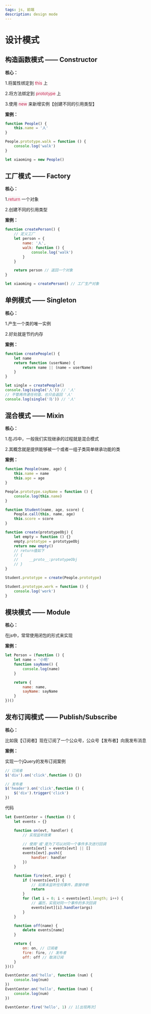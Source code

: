 ```yaml
---
tags: js, 前端
description: design mode
---
```


# 设计模式

<style>
    span.markText {
        background: #F9F2F4;
        color: #C7254E;
    }
    span.bold {
        font-weight: bold;
    }
</style>

## 构造函数模式 —— Constructor

<span class="bold">核心：</span>

1.将属性绑定到 <span class="markText">this</span> 上

2.将方法绑定到 <span class="markText">prototype</span> 上

3.使用 <span class="markText">new</span> 来新增实例【创建不同的引用类型】

<span class="bold">案例：</span>

``` js
function People() {
    this.name = '人'
}

People.prototype.walk = function () {
    console.log('walk')
}

let xiaoming = new People()
```

## 工厂模式 —— Factory

<span class="bold">核心：</span>

1.<span class="markText">return</span> 一个对象

2.创建不同的引用类型

<span class="bold">案例：</span>

``` js
function createPerson() {
    // 定义工厂
    let person = {
        name: '人',
        walk: function () {
            console.log('walk')
        }
    }

    return person // 返回一个对象
}

let xiaoming = createPerson() // 工厂生产对象
```

## 单例模式 —— Singleton

<span class="bold">核心：</span>

1.产生一个类的唯一实例

2.好处就是节约内存

<span class="bold">案例：</span>

``` js
function createPeople() {
    let name
    return function (userName) {
        return name || (name = userName)
    }
}

let single = createPeople()
console.log(single('人')) // '人'
// 不管再传递任何值，也只会返回 '人'
console.log(single('马')) // '人'
```
## 混合模式 —— Mixin

<span class="bold">核心：</span>

1.在JS中，一般我们实现继承的过程就是混合模式

2.其概念就是提供能够被一个或者一组子类简单继承功能的类

<span class="bold">案例：</span>

``` js
function People(name, age) {
    this.name = name
    this.age = age
}

People.prototype.sayName = function () {
    console.log(this.name)
}

function Student(name, age, score) {
    People.call(this, name, age)
    this.score = score
}

function create(prototypeObj) {
    let empty = function () {}
    empty.prototype = prototypeObj
    return new empty()
    // return值如下
    // {
    //     __proto__:prototypeObj
    // }
}

Student.prototype = create(People.prototype)

Student.prototype.work = function () {
    console.log('work')
}
```

## 模块模式 —— Module

<span class="bold">核心：</span>

在js中，常常使用闭包的形式来实现

<span class="bold">案例：</span>

``` js
let Person = (function () {
    let name = '小明'
    function sayName() {
        console.log(name)
    }

    return {
        name: name,
        sayName: sayName
    }
})()
```

## 发布订阅模式 —— Publish/Subscribe

<span class="bold">核心：</span>

比如我【订阅者】现在订阅了一个公众号，公众号【发布者】向我发布消息

<span class="bold">案例：</span>

实现一个jQuery的发布订阅案例

``` js
// 订阅者
$('div').on('click',function () {})

// 发布者
$('header').on('click',function () {
    $('div').trigger('click')
})
```

代码

``` js
let EventCenter = (function () {
    let events = {}

    function on(evt, handler) {
        // 实现监听效果

        // 使用'或'是为了可以对同一个事件多次进行回调
        events[evt] = events[evt] || []
        events[evt].push({
            handler: handler
        })
    }

    function fire(evt, args) {
        if (!events[evt]) {
            // 如果未监听任何事件，直接中断
            return
        }
        for (let i = 0; i < events[evt].length; i++) {
            // 遍历，实现对同一个事件的多次回调
            events[evt][i].handler(args)
        }
    }

    function off(name) {
        delete events[name]
    }

    return {
        on: on, // 订阅者
        fire: fire, // 发布者
        off: off // 取消订阅
    }
})()

EventCenter.on('hello', function (num) {
    console.log(num)
})
EventCenter.on('hello', function (num) {
    console.log(num)
})

EventCenter.fire('hello', 1) // 1[出现两次]
```
